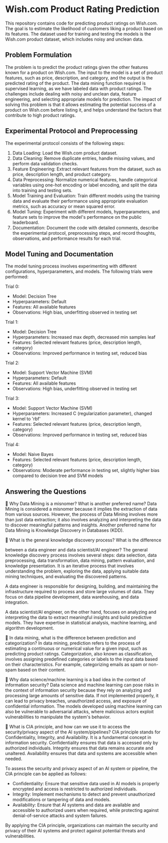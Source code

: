 # Wish.com Product Rating Prediction

This repository contains code for predicting product ratings on Wish.com. The goal is to estimate the likelihood of customers liking a product based on its features. The dataset used for training and testing the models is the Wish.com product dataset, which includes noisy and unclean data.

## Problem Formulation

The problem is to predict the product ratings given the other features known for a product on Wish.com. The input to the model is a set of product features, such as price, description, and category, and the output is the predicted rating of the product. The data mining function required is supervised learning, as we have labeled data with product ratings. The challenges include dealing with noisy and unclean data, feature engineering, and selecting appropriate models for prediction. The impact of solving this problem is that it allows estimating the potential success of a product on Wish.com before listing it, and helps understand the factors that contribute to high product ratings.

## Experimental Protocol and Preprocessing

The experimental protocol consists of the following steps:

1. Data Loading: Load the Wish.com product dataset.
2. Data Cleaning: Remove duplicate entries, handle missing values, and perform data validation checks.
3. Feature Engineering: Extract relevant features from the dataset, such as price, description length, and product category.
4. Data Preprocessing: Normalize numerical features, handle categorical variables using one-hot encoding or label encoding, and split the data into training and testing sets.
5. Model Training and Evaluation: Train different models using the training data and evaluate their performance using appropriate evaluation metrics, such as accuracy or mean squared error.
6. Model Tuning: Experiment with different models, hyperparameters, and feature sets to improve the model's performance on the public leaderboard.
7. Documentation: Document the code with detailed comments, describe the experimental protocol, preprocessing steps, and record thoughts, observations, and performance results for each trial.

## Model Tuning and Documentation

The model tuning process involves experimenting with different configurations, hyperparameters, and models. The following trials were performed:

Trial 0:
- Model: Decision Tree
- Hyperparameters: Default
- Features: All available features
- Observations: High bias, underfitting observed in testing set

Trial 1:
- Model: Decision Tree
- Hyperparameters: Increased max depth, decreased min samples leaf
- Features: Selected relevant features (price, description length, category)
- Observations: Improved performance in testing set, reduced bias

Trial 2:
- Model: Support Vector Machine (SVM)
- Hyperparameters: Default
- Features: All available features
- Observations: High bias, underfitting observed in testing set

Trial 3:
- Model: Support Vector Machine (SVM)
- Hyperparameters: Increased C (regularization parameter), changed kernel to 'rbf'
- Features: Selected relevant features (price, description length, category)
- Observations: Improved performance in testing set, reduced bias

Trial 4:
- Model: Naive Bayes
- Features: Selected relevant features (price, description length, category)
- Observations: Moderate performance in testing set, slightly higher bias compared to decision tree and SVM models

## Answering the Questions

🌈 Why Data Mining is a misnomer? What is another preferred name?
Data Mining is considered a misnomer because it implies the extraction of data from various sources. However, the process of Data Mining involves more than just data extraction; it also involves analyzing and interpreting the data to discover meaningful patterns and insights. Another preferred name for Data Mining is Knowledge Discovery in Databases (KDD).

🌈 What is the general knowledge discovery process? What is the difference

 between a data engineer and data scientist/AI engineer?
The general knowledge discovery process involves several steps: data selection, data preprocessing, data transformation, data mining, pattern evaluation, and knowledge presentation. It is an iterative process that involves understanding the problem, exploring the data, applying suitable data mining techniques, and evaluating the discovered patterns.

A data engineer is responsible for designing, building, and maintaining the infrastructure required to process and store large volumes of data. They focus on data pipeline development, data warehousing, and data integration.

A data scientist/AI engineer, on the other hand, focuses on analyzing and interpreting the data to extract meaningful insights and build predictive models. They have expertise in statistical analysis, machine learning, and algorithm development.

🌈 In data mining, what is the difference between prediction and categorization?
In data mining, prediction refers to the process of estimating a continuous or numerical value for a given input, such as predicting product ratings. Categorization, also known as classification, involves assigning predefined categories or labels to the input data based on their characteristics. For example, categorizing emails as spam or non-spam based on their content.

🌈 Why data science/machine learning is a bad idea in the context of information security?
Data science and machine learning can pose risks in the context of information security because they rely on analyzing and processing large amounts of sensitive data. If not implemented properly, it can lead to privacy breaches, unauthorized access, and exposure of confidential information. The models developed using machine learning can also be vulnerable to adversarial attacks, where malicious actors exploit vulnerabilities to manipulate the system's behavior.

🌈 What is CIA principle, and how can we use it to access the security/privacy aspect of the AI system/pipelines?
CIA principle stands for Confidentiality, Integrity, and Availability. It is a fundamental concept in information security. Confidentiality ensures that data is accessed only by authorized individuals. Integrity ensures that data remains accurate and unaltered. Availability ensures that data and systems are accessible when needed.

To assess the security and privacy aspect of an AI system or pipeline, the CIA principle can be applied as follows:
- Confidentiality: Ensure that sensitive data used in AI models is properly encrypted and access is restricted to authorized individuals.
- Integrity: Implement mechanisms to detect and prevent unauthorized modifications or tampering of data and models.
- Availability: Ensure that AI systems and data are available and accessible to authorized users when required, while protecting against denial-of-service attacks and system failures.

By applying the CIA principle, organizations can maintain the security and privacy of their AI systems and protect against potential threats and vulnerabilities.
